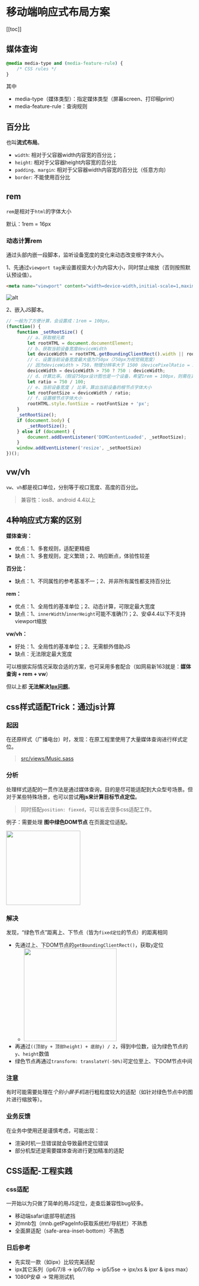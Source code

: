 # 移动端响应式布局方案
[[toc]]

## 媒体查询
```css
@media media-type and (media-feature-rule) {
    /* CSS rules */
}
```
其中
 - media-type（媒体类型）：指定媒体类型（屏幕screen、打印稿print）
 - media-feature-rule：查询规则

## 百分比
也叫**流式布局**。

 - `width`: 相对于父容器width内容宽的百分比；
 - `height`: 相对于父容器height内容宽的百分比
 - `padding、margin`: 相对于父容器width内容宽的百分比（任意方向）
 - `border`: 不能使用百分比

## rem
`rem`是相对于`html`的字体大小

默认：1rem = 16px

### 动态计算rem
通过头部内嵌一段脚本，监听设备宽度的变化来动态改变根字体大小。

1、先通过`viewport tag`来设置视窗大小为内容大小，同时禁止缩放（否则按照默认预设值）。
```html
<meta name="viewport" content="width=device-width,initial-scale=1,maximum-scale=1,minimum-scale=1;">
```

![alt](https://p6.music.126.net/obj/wo3DlcOGw6DClTvDisK1/5829709906/312e/d76f/ad80/4982d362fa784857f9e91665c59c28dd.png)

2、嵌入JS脚本。
```js
// 一般为了方便计算，会设置成：1rem = 100px。
(function() {
    function _setRootSize() {
        // a、获取根元素
        let rootHTML = document.documentElement;
        // b、获取当前设备宽度deviceWidth
        let deviceWidth = rootHTML.getBoundingClientRect().width || rootHTML.clientWidth;
        // c、设置当前设备宽度最大值为750px（750px为视觉稿宽度）
        // 因为deviceWidth > 750，物理分辨率大于 1500（devicePixelRatio = 2时），正常应该是PC访问
        deviceWidth = deviceWidth > 750 ? 750 : deviceWidth;
        // d、计算比率。（假设750px设计图也是一个设备，希望1rem = 100px，则需在其根节点字体大小设置100px，得出比率）
        let ratio = 750 / 100;
        // e、当前设备宽度 / 比率，算出当前设备的根节点字体大小
        let rootFontSize = deviceWidth / ratio;
        // f、设置根节点字体大小
        rootHTML.style.fontSize = rootFontSize + 'px';
    }
    _setRootSize();
    if (document.body) {
        _setRootSize();
    } else if (document) {
        document.addEventListener('DOMContentLoaded', _setRootSize);
    }
    window.addEventListener('resize', _setRootSize)
})();
```

## vw/vh
`vw`、`vh`都是视口单位，分别等于视口宽度、高度的百分比。
> 兼容性：ios8、android 4.4以上

## 4种响应式方案的区别
**媒体查询：** 
 - 优点：1、多套规则，适配更精细
 - 缺点：1、多套规则，定义繁琐；2、响应断点，体验性较差

**百分比：**
 - 缺点：1、不同属性的参考基准不一；2、并非所有属性都支持百分比

**rem：**
 - 优点：1、全局性的基准单位；2、动态计算，可限定最大宽度
 - 缺点：1、`innerWidth`/`innerHeight`可能不准确(?)；2、安卓4.4以下不支持viewport缩放

**vw/vh：**
 - 好处：1、全局性的基准单位；2、无需额外借助JS
 - 缺点：无法限定最大宽度

可以根据实际情况采取合适的方案，也可采用多套配合（如网易新163就是：**媒体查询 + rem + vw**）

但以上都 **无法解决[1px问题](/business/practice/h5/#_1px问题)**。




## css样式适配Trick：通过js计算
### 起因
在还原样式（广播电台）时，发现：在原工程里使用了大量媒体查询进行样式定位。
> [ src/views/Music.sass](https://g.hz.netease.com/cloudmusic-frontend/DI-FM/-/blob/master/src/views/Music.scss)

### 分析
处理样式适配的一贯作法是通过媒体查询，目的是尽可能适配到大众型号场景。但对于某些特殊场景，也可以尝试**用js来计算目标节点定位**。
> 同时搭配`position: fiexed`，可以省去很多css适配工作。

例子：需要处理 **图中绿色DOM节点** 在页面定位适配。

<img src="https://p5.music.126.net/obj/wo3DlcOGw6DClTvDisK1/5045160953/f1b5/c031/1088/4619541d7407e87affa68ea088214ebb.png" width="200px" />

### 解决
发现，“绿色节点”距离上、下节点（皆为`fixed定位`的节点）的距离相同
 - 先通过上、下DOM节点的`getBoundingClientRect()`，获取`y`定位
    - <img src="https://p6.music.126.net/obj/wo3DlcOGw6DClTvDisK1/5045216239/643e/c7a0/ed9e/609c19b22be3a6e5ecf6c17aa7ca530d.png" width="250px" />
 - 再通过`((顶部y + 顶部height) + 底部y) / 2`，得到中位数，设为绿色节点的`y`、`height`数值
 - 绿色节点再通过`transform: translateY(-50%)`可定位至上、下DOM节点中间

### 注意
有时可能需要处理在*个别小屏手机*进行粗粒度较大的适配（如针对绿色节点中的图片进行缩放等）。

### 业务反馈
在业务中使用还是谨慎考虑，可能出现：
 - 渲染时机一旦错误就会导致最终定位错误
 - 部分机型还是需要媒体查询进行更加精准的适配

## CSS适配-工程实践

### css适配
一开始以为只做了简单的用JS定位，走查后兼容性bug较多。
 - 移动端safari底部导航遮挡
 - 对mnb包（mnb.getPageInfo获取系统栏/导航栏）不熟悉
 - 全面屏适配（safe-area-inset-bottom）不熟悉

### 日后参考
 - 先实现一款（如ipx）比较完美适配
 - ipx其它系列（ip6/7/8 -> ip6/7/8p -> ip5/5se -> ipx/xs & ipxr & ipxs max）
 - 1080P安卓 -> 常用测试机